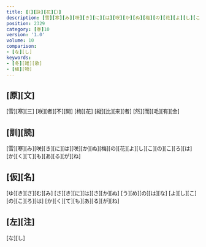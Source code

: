 ```yaml
---
title: [（][詠][花][）]
description: [雪][寒][み][咲][き][に][は][咲][か][ぬ][梅][の][花][よ][し][こ][の][こ][ろ][は][か][く][て][も][あ][る][が][ね]
position: 2329
category: [巻]10
version: '1.0'
volume: 10
comparison:
- [な][し]
keywords:
- [冬][雑][歌]
- [植][物]
---
```


## [原][文]

[雪][寒][三] [咲][者][不][開] [梅][花] [縦][比][来][者] [然][而][毛][有][金]

## [訓][読]

[雪][寒][み][咲][き][に][は][咲][か][ぬ][梅][の][花][よ][し][こ][の][こ][ろ][は][か][く][て][も][あ][る][が][ね]

## [仮][名]

[ゆ][き][さ][む][み] [さ][き][に][は][さ][か][ぬ] [う][め][の][は][な] [よ][し][こ][の][こ][ろ][は] [か][く][て][も][あ][る][が][ね]

## [左][注]

[な][し]

